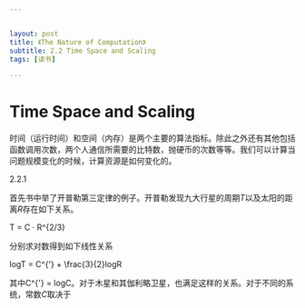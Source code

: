 ```yaml
---


layout: post
title: 《The Nature of Computation》
subtitle: 2.2 Time Space and Scaling
tags: [读书]

---
```


<head>
    <script src="https://cdn.mathjax.org/mathjax/latest/MathJax.js?config=TeX-AMS-MML_HTMLorMML" type="text/javascript"></script>
    <script type="text/x-mathjax-config">
        MathJax.Hub.Config({
            tex2jax: {
            skipTags: ['script', 'noscript', 'style', 'textarea', 'pre'],
            inlineMath: [['$','$']]
            }
        });
    </script>
</head>


# Time Space and Scaling


时间（运行时间）和空间（内存）是两个主要的算法指标。除此之外还有其他包括函数调用次数，两个人通信所需要的比特数，抛硬币的次数等等。我们可以计算当问题规模变化的时候，计算资源是如何变化的。

2.2.1

首先书中举了开普勒第三定律的例子。开普勒发现九大行星的周期$T$以及太阳的距离$R$存在如下关系。

T = C · R^{2/3}

分别求对数得到如下线性关系

logT = C^{'} + \frac{3}{2}logR

其中C^{'} = logC。对于木星和其伽利略卫星，也满足这样的关系。对于不同的系统，常数$C$取决于